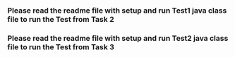 
### Please read the readme file with setup and run Test1 java class file to run the Test from Task 2
### Please read the readme file with setup and run Test2 java class file to run the Test from Task 3

